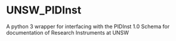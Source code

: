 # UNSW_PIDInst

A python 3 wrapper for interfacing with the PIDInst 1.0 Schema for documentation of Research Instruments at UNSW
